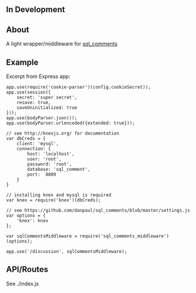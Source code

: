 ## In Development

## About
A light wrapper/middleware for [sql_comments](https://github.com/danpaul/sql_comments)

## Example
Excerpt from Express app:

```
app.use(require('cookie-parser')(config.cookieSecret)); 
app.use(session({
    secret: 'super secret',
    resave: true,
    saveUninitialized: true
}));
app.use(bodyParser.json());
app.use(bodyParser.urlencoded({extended: true}));

// see http://knexjs.org/ for documentation
var dbCreds = {
    client: 'mysql',
    connection: {
        host: 'localhost',
        user: 'root',
        password: 'root',
        database: 'sql_comment',
        port:  8889
    }
}

// installing knex and mysql is required
var knex = require('knex')(dbCreds);

// see https://github.com/danpaul/sql_comments/blob/master/settings.js
var options = {
    'knex': knex
};

var sqlCommentsMiddleware = require('sql_comments_middleware')(options);

app.use('/discussion', sqlCommentsMiddleware);
```

## API/Routes
See ./index.js